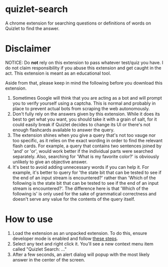 # quizlet-search
A chrome extension for searching questions or definitions of words on Quizlet to find the answer.

# Disclaimer
NOTICE: Do **not** rely on this extension to pass whatever test/quiz you have. I do not claim responsibility if you abuse this extension and get caught in the act. This extension is meant as an educational tool.

Aside from that, please keep in mind the following before you download this extension.
1. Sometimes Google will think that you are acting as a bot and will prompt you to verify yourself using a captcha. This is normal and probably in place to prevent actual bots from scraping the web autonomously.
2. Don't fully rely on the answers given by this extension. While it does its best to get what you want, you should take it with a grain of salt, for it could easily break if Quizlet decides to change its UI or there's not enough flashcards available to answer the query.
3. The extension shines when you give a query that's not too vauge nor too specific, as it relies on the exact wording in order to find the relevant flash cards. For example, a query that contains two sentences joined by 'and' or 'or', would work better if the individual parts were searched separately. Also, searching for 'What is my favorite color?' is obviously unlikely to give an objective answer.
4. It's best to avoid adding unnecessary words if you can help it. For example, it's better to query for 'the state bit that can be tested to see if the end of an input stream is encountered?' rather than 'Which of the following is the state bit that can be tested to see if the end of an input stream is encountered?'. The difference here is that 'Which of the following is' is only used for the sake of grammatical correctness and doesn't serve any value for the contents of the query itself.

# How to use
1. Load the extension as an unpacked extension. To do this, ensure developer mode is enabled and follow [these steps](https://dev.to/ben/how-to-install-chrome-extensions-manually-from-github-1612).
2. Select any text and right click it. You'll see a new context menu item called "Quizlet Search: ..."
3. After a few seconds, an alert dialog will popup with the most likely answer in the center of the screen.
